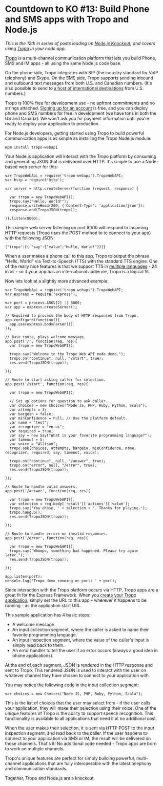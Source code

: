 # Countdown to KO #13: Build Phone and SMS apps with Tropo and Node.js

*This is the 12th in series of posts leading up [Node.js Knockout][1],
and covers using [Tropo] in your node app.*

[1]: http://nodeknockout.com
[Tropo]: http://www.tropo.com

[Tropo] is a multi-channel communication platform that lets you build
Phone, SMS and IM apps - all using the same Node.js code base.

On the phone side, Tropo integrates with SIP (the industry standard for
VoIP telephony) and Skype. On the SMS side, Tropo supports sending
inbound and outbound text messages from both U.S. and Canadian numbers.
(It's also possible to send to [a host of international destinations]
from U.S. numbers.)

[a host of international destinations]: https://www.tropo.com/docs/webapi/international_dialing_sms.htm

Tropo is 100% free for development use - no upfront commitments and no
strings attached.  [Signing up for an account] is free, and you can
deploy phone and SMS numbers for free in development (we have tons in
both the US and Canada).  We won't ask you for payment information until
you're ready to deploy your application to production.

[Signing up for an account]: https://www.tropo.com/account/register.jsp

For Node.js developers, getting started using Tropo to build powerful
communication apps is as simple as installing the Tropo Node.js module.

    npm install tropo-webapi

Your Node.js application will interact with the Tropo platform by
consuming and generating JSON that is delivered over HTTP.  It's simple
to use a Node-based web server for this:

    var TropoWebApi = require('tropo-webapi').TropoWebAPI;
    var http = require('http');

    var server = http.createServer(function (request, response) {

      var tropo = new TropoWebAPI();
      tropo.say("Hello, World!");
      response.writeHead(200, {'Content-Type': 'application/json'});
      response.end(TropoJSON(tropo));

    }).listen(8000);

This simple web server listening on port 8000 will respond to incoming
HTTP requests (Tropo uses the POST method to to connect to your app)
with the following JSON:

    {"tropo":[{ "say":{"value":"Hello, World!"}}]}

When a user makes a phone call to this app, Tropo to output the phrase
"Hello, World" via Text-to-Speech (TTS) with the standard TTS engine.
One of the really nice features is that we support TTS in [multiple
languages] - 24 in all - so if your app has an international audience,
Tropo is a logical fit.

[multiple languages]: https://www.tropo.com/docs/webapi/international_speaking_other_languages.htm

Now lets look at a slightly more advanced example:

    var TropoWebApi = require('tropo-webapi').TropoWebAPI;
    var express = require('express');

    var port = process.ARGV[2] || 8000;
    var app = express.createServer();

    // Required to process the body of HTTP responses from Tropo.
    app.configure(function(){
      app.use(express.bodyParser());
    });

    // Base route, plays welcome message.
    app.post('/', function(req, res){
      var tropo = new TropoWebAPI();

      tropo.say("Welcome to the Tropo Web API node demo.");
      tropo.on("continue", null, "/start", true);
      res.send(TropoJSON(tropo));

    });

    // Route to start asking caller for selection.
    app.post('/start', function(req, res){

      var tropo = new TropoWebAPI();

      // Set up options for question to ask caller.
      var choices = new Choices("Node JS, PHP, Ruby, Python, Scala");
      var attempts = 3;
      var bargein = false;
      var minConfidence = null; // Use the platform default.
      var name = "test";
      var recognizer = "en-us";
      var required = true;
      var say = new Say("What is your favorite programming language?");
      var timeout = 5;
      var voice = "Allison";
      tropo.ask(choices, attempts, bargein, minConfidence, name, recognizer, required, say, timeout, voice);

      tropo.on("continue", null, "/answer", true);
      tropo.on("error", null, "/error", true);
      res.send(TropoJSON(tropo));

    });

    // Route to handle valid answers.
    app.post('/answer', function(req, res){

      var tropo = new TropoWebAPI();
      var selection = req.body['result']['actions']['value'];
      tropo.say('You chose, ' + selection + '. Thanks for playing.');
      tropo.hangup();
      res.send(TropoJSON(tropo));

    });

    // Route to handle errors or invalid responses.
    app.post('/error', function(req, res){

      var tropo = new TropoWebAPI();
      tropo.say("Whoops, something bad happened. Please try again later.");
      res.send(TropoJSON(tropo));

    });

    app.listen(port);
    console.log('Tropo demo running on port: ' + port);

Since interaction with the Tropo platform occurs via HTTP, Tropo apps
are a great fit for the Express Framework.  When you [create your Tropo
application], simply set the URL to this app - wherever it happens to be
running - as the application start URL.

[create your Tropo application]: https://www.tropo.com/docs/webapi/creating_first_app.htm

This sample application has 4 basic steps:

* A welcome message.
* An input collection segment, where the caller is asked to name their
  favorite programming language.
* An input inspection segment, where the value of the caller's input is
  simply read back to them.
* An error handler to tell the user if an error occurs (always a good
  idea in phone applications).

At the end of each segment, JSON is rendered in the HTTP response and
sent to Tropo.  This rendered JSON is used to interact with the user on
whatever channel they have chosen to connect to your application with.

You may notice the following code in the input collection segment:

    var choices = new Choices("Node JS, PHP, Ruby, Python, Scala");

This is the list of choices that the user may select from - if the user
calls your application, they will make their selection using their
voice.  One of the unique features of Tropo is the ability to support
speech recognition.  This functionality is available to all applications
that need it at no additional cost.

When the user makes their selection, it is sent via HTTP POST to the
input inspection segment, and read back to the caller.  If the user
happens to connect to your application via SMS or IM, the result will be
delivered on those channels.  That's it! No additional code needed -
Tropo apps are born to work on multiple channels.

Tropo's unique features are perfect for simply building powerful,
multi-channel applications that are fully interoperable with the latest
telephony and communication standards.

Together, Tropo and Node.js are a knockout.
